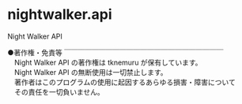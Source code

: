nightwalker.api
===============

Night Walker API

●著作権・免責等
￣￣￣￣￣￣￣￣￣￣￣￣￣￣￣￣￣￣￣￣￣￣￣  
　Night Walker API の著作権は tknemuru が保有しています。  
　Night Walker API の無断使用は一切禁止します。  
　著作者はこのプログラムの使用に起因するあらゆる損害・障害について  
　その責任を一切負いません。  